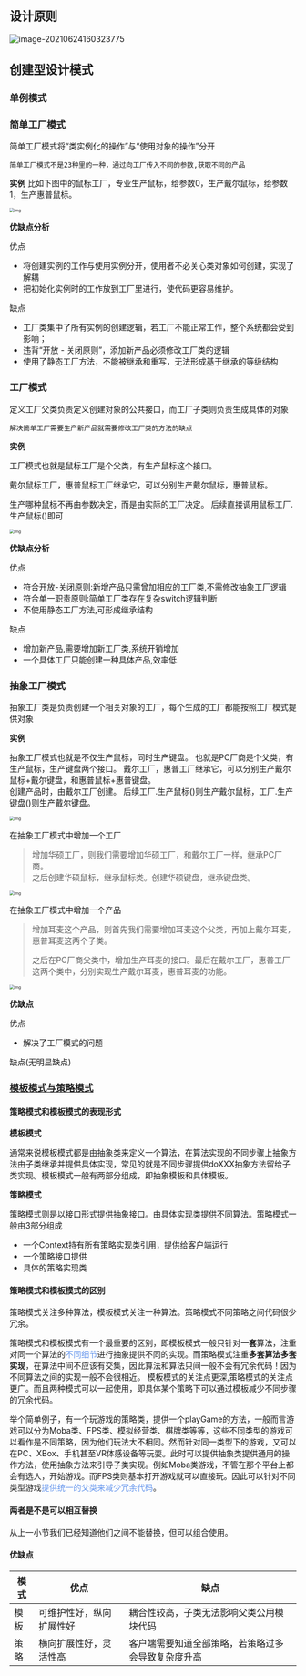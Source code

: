 ## 设计原则

![image-20210624160323775](assets/image-20210624160323775.png)

## 创建型设计模式

### 单例模式

### [简单工厂模式](https://www.zhihu.com/question/20367734/answer/115807228)

简单工厂模式将“类实例化的操作”与“使用对象的操作”分开

```
简单工厂模式不是23种里的一种，通过向工厂传入不同的参数,获取不同的产品
```

**实例** 
比如下图中的鼠标工厂，专业生产鼠标，给参数0，生产戴尔鼠标，给参数1，生产惠普鼠标。  

<img src="assets/09067f878916c0e4377bfadc82afc248_1440w.jpg" alt="img" style="zoom:50%;" />

**优缺点分析**

优点

- 将创建实例的工作与使用实例分开，使用者不必关心类对象如何创建，实现了解耦
- 把初始化实例时的工作放到工厂里进行，使代码更容易维护。

缺点

- 工厂类集中了所有实例的创建逻辑，若工厂不能正常工作，整个系统都会受到影响；
- 违背“开放 - 关闭原则”，添加新产品必须修改工厂类的逻辑
- 使用了静态工厂方法，不能被继承和重写，无法形成基于继承的等级结构



### 工厂模式

定义工厂父类负责定义创建对象的公共接口，而工厂子类则负责生成具体的对象

```
解决简单工厂需要生产新产品就需要修改工厂类的方法的缺点
```

**实例**

工厂模式也就是鼠标工厂是个父类，有生产鼠标这个接口。  

戴尔鼠标工厂，惠普鼠标工厂继承它，可以分别生产戴尔鼠标，惠普鼠标。  

生产哪种鼠标不再由参数决定，而是由实际的工厂决定。 后续直接调用鼠标工厂.生产鼠标()即可  

<img src="assets/69ab924585b751cb9e7bc7b7f9f2179b_1440w.jpg" alt="img" style="zoom:50%;" />

**优缺点分析**

优点

- 符合开放-关闭原则:新增产品只需曾加相应的工厂类,不需修改抽象工厂逻辑
- 符合单一职责原则:简单工厂类存在复杂switch逻辑判断
- 不使用静态工厂方法,可形成继承结构

缺点

- 增加新产品,需要增加新工厂类,系统开销增加
- 一个具体工厂只能创建一种具体产品,效率低

### 抽象工厂模式

抽象工厂类是负责创建一个相关对象的工厂，每个生成的工厂都能按照工厂模式提供对象

**实例**

抽象工厂模式也就是不仅生产鼠标，同时生产键盘。 
也就是PC厂商是个父类，有生产鼠标，生产键盘两个接口。 
戴尔工厂，惠普工厂继承它，可以分别生产戴尔鼠标+戴尔键盘，和惠普鼠标+惠普键盘。  
创建产品时，由戴尔工厂创建。 后续工厂.生产鼠标()则生产戴尔鼠标，工厂.生产键盘()则生产戴尔键盘。  

<img src="assets/ab2a90cfcc7a971b1e3127d1f531a486_1440w.jpg" alt="img" style="zoom:50%;" />



在抽象工厂模式中增加一个工厂

> 增加华硕工厂，则我们需要增加华硕工厂，和戴尔工厂一样，继承PC厂商。  
> 之后创建华硕鼠标，继承鼠标类。创建华硕键盘，继承键盘类。

<img src="https://pic4.zhimg.com/80/e8184a3c6b3463338d85c329004d7c64_1440w.jpg?source=1940ef5c" alt="img" style="zoom:50%;" />



在抽象工厂模式中增加一个产品

> 增加耳麦这个产品，则首先我们需要增加耳麦这个父类，再加上戴尔耳麦，惠普耳麦这两个子类。  
>
> 之后在PC厂商父类中，增加生产耳麦的接口。最后在戴尔工厂，惠普工厂这两个类中，分别实现生产戴尔耳麦，惠普耳麦的功能。  

<img src="assets/0f20f50524336fa9634e19237ce0ec7e_1440w.jpg" alt="img" style="zoom:50%;" />

**优缺点**

优点

- 解决了工厂模式的问题

缺点(无明显缺点)



### [模板模式与策略模式](https://www.jianshu.com/p/ef6c822e1c35)

#### 策略模式和模板模式的表现形式

**模板模式**

通常来说模板模式都是由抽象类来定义一个算法，在算法实现的不同步骤上抽象方法由子类继承并提供具体实现，常见的就是不同步骤提供doXXX抽象方法留给子类实现。模板模式一般有两部分组成，即抽象模板和具体模板。

**策略模式**

策略模式则是以接口形式提供抽象接口。由具体实现类提供不同算法。策略模式一般由3部分组成

- 一个Context持有所有策略实现类引用，提供给客户端运行
- 一个策略接口提供
- 具体的策略实现类

#### 策略模式和模板模式的区别

策略模式关注多种算法，模板模式关注一种算法。策略模式不同策略之间代码很少冗余。

策略模式和模板模式有一个最重要的区别，即模板模式一般只针对**一套**算法，注重对同一个算法的<font color='cornflowerblue'>不同细节</font>进行抽象提供不同的实现。而策略模式注重**多套算法多套实现**，在算法中间不应该有交集，因此算法和算法只间一般不会有冗余代码！因为不同算法之间的实现一般不会很相近。
模板模式的关注点更深,策略模式的关注点更广。而且两种模式可以一起使用，即具体某个策略下可以通过模板减少不同步骤的冗余代码。

举个简单例子，有一个玩游戏的策略类，提供一个playGame的方法，一般而言游戏可以分为Moba类、FPS类、模拟经营类、棋牌类等等，这些不同类型的游戏可以看作是不同策略，因为他们玩法大不相同。然而针对同一类型下的游戏，又可以在PC、XBox、手机甚至VR体感设备等玩耍。此时可以提供抽象类提供通用的操作方法，使用抽象方法来引导子类实现。例如Moba类游戏，不管在那个平台上都会有选人，开始游戏。而FPS类则基本打开游戏就可以直接玩。因此可以针对不同类型游戏<font color='cornflowerblue'>提供统一的父类来减少冗余代码</font>。

#### 两者是不是可以相互替换

从上一小节我们已经知道他们之间不能替换，但可以组合使用。

#### 优缺点

| 模式 | 优点                     | 缺点                                               |
| ---- | ------------------------ | -------------------------------------------------- |
| 模板 | 可维护性好，纵向扩展性好 | 耦合性较高，子类无法影响父类公用模块代码           |
| 策略 | 横向扩展性好，灵活性高   | 客户端需要知道全部策略，若策略过多会导致复杂度升高 |